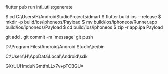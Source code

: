 flutter pub run intl_utils:generate

$ cd C:\Users\H\AndroidStudioProjects\dmart
$ flutter build ios --release
$ mkdir -p build/ios/iphoneos/Payload
$ mv build/ios/iphoneos/Runner.app build/ios/iphoneos/Payload
$ cd build/ios/iphoneos
$ zip -r app.ipa Payload

git add .
git commit -m 'message'
git push


D:\Program Files\Android\Android Studio\jre\bin

C:\Users\H\AppData\Local\Android\sdk

GXrUUHmduNGmtfnLLx7v+pTCBGU=
